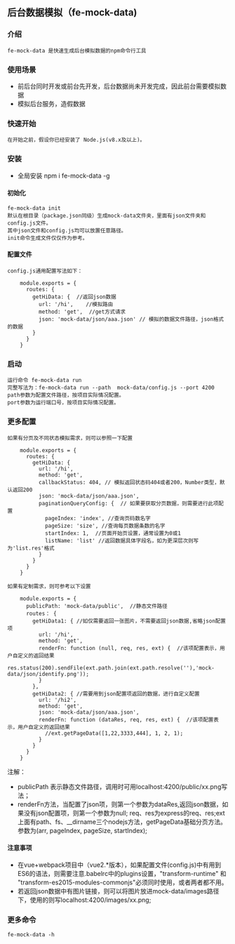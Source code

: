 ## 后台数据模拟（fe-mock-data)
### 介绍
    fe-mock-data 是快速生成后台模拟数据的npm命令行工具
### 使用场景
  + 前后台同时开发或前台先开发，后台数据尚未开发完成，因此前台需要模拟数据
  + 模拟后台服务，造假数据

### 快速开始
    在开始之前，假设你已经安装了 Node.js(v8.x及以上)。
### 安装
  + 全局安装 npm i fe-mock-data -g

#### 初始化
    fe-mock-data init
    默认在根目录（package.json同级）生成mock-data文件夹，里面有json文件夹和config.js文件。
    其中json文件和config.js均可以放置任意路径。
    init命令生成文件仅仅作为参考。
#### 配置文件
    config.js通用配置写法如下：

```
    module.exports = {
      routes: {
        getHiData: {  //返回json数据
          url: '/hi',    //模拟路由
          method: 'get',  //get方式请求
          json: 'mock-data/json/aaa.json' // 模拟的数据文件路径，json格式的数据
        }
      }
    }
```
### 启动

    运行命令 fe-mock-data run
    完整写法为：fe-mock-data run --path  mock-data/config.js --port 4200
    path参数为配置文件路径，按项目实际情况配置。
    port参数为运行端口号，按项目实际情况配置。

### 更多配置

    如果有分页及不同状态模拟需求，则可以参照一下配置
```
    module.exports = {
      routes: {
        getHiData: {
          url: '/hi',
          method: 'get',
          callbackStatus: 404, // 模拟返回状态码404或者200，Number类型，默认返回200
          json: 'mock-data/json/aaa.json',
          paginationQueryConfig: {  // 如果要获取分页数据，则需要进行此项配置
            pageIndex: 'index', //查询页码数名字
            pageSize: 'size', //查询每页数据条数的名字
            startIndex: 1,  //页面开始页设置，通常设置为0或1
            listName: 'list' //返回数据具体字段名，如为更深层次则写为'list.res'格式
          }
        }
      }
    }
```

    如果有定制需求，则可参考以下设置
```
    module.exports = {
      publicPath: 'mock-data/public',  //静态文件路径
      routes： {
        getHiData1: { //如仅需要返回一张图片，不需要返回json数据,省略json配置项
          url: '/hi',
          method: 'get',
          renderFn: function (null, req, res, ext) {  //该项配置表示，用户自定义的返回结果
            res.status(200).sendFile(ext.path.join(ext.path.resolve(''),'mock-data/json/identify.png'));
          }
        },
        getHiData2: { //需要用到json配置项返回的数据，进行自定义配置
          url: '/hi2',
          method: 'get',
          json: 'mock-data/json/aaa.json',
          renderFn: function (dataRes, req, res, ext) {  //该项配置表示，用户自定义的返回结果
            //ext.getPageData([1,22,3333,444], 1, 2, 1);
          }
        }
      }
    }
```
注解：
  + publicPath 表示静态文件路径，调用时可用localhost:4200/public/xx.png写法；
  + renderFn方法，当配置了json项，则第一个参数为dataRes,返回json数据，如果没有json配置项，则第一个参数为null; req、res为express的req、res;ext上面有path、fs、__dirname三个nodejs方法，getPageData基础分页方法。参数为(arr, pageIndex, pageSize, startIndex);


#### 注意事项
  - 在vue+webpack项目中（vue2.*版本），如果配置文件(config.js)中有用到ES6的语法，则需要注意.babelrc中的plugins设置，"transform-runtime" 和 "transform-es2015-modules-commonjs"必须同时使用，或者两者都不用。
  - 若返回json数据中有图片链接，则可以将图片放进mock-data/images路径下，使用的则写localhost:4200/images/xx.png;

### 更多命令
    fe-mock-data -h
